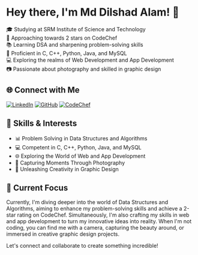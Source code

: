 # Hey there, I'm Md Dilshad Alam! 👋

🎓 Studying at SRM Institute of Science and Technology  
🌟 Approaching towards 2 stars on CodeChef  
📚 Learning DSA and sharpening problem-solving skills  
🚀 Proficient in C, C++, Python, Java, and MySQL  
💻 Exploring the realms of Web Development and App Development  
📷 Passionate about photography and skilled in graphic design  

## 🌐 Connect with Me

[![LinkedIn](https://img.shields.io/badge/-md.dilshad-alam-blue?style=flat&logo=linkedin&logoColor=white)](https://www.linkedin.com/in/alamdilshad87/)
[![GitHub](https://img.shields.io/badge/-dilshad--alam-black?style=flat&logo=github&logoColor=white)](https://github.com/dilshad-alam)
[![CodeChef](https://img.shields.io/badge/-dilshad__alam-%23B92B27?style=flat&logo=codechef&logoColor=white)](https://www.codechef.com/users/alam_dilshad87)


## 🚀 Skills & Interests

- 📊 Problem Solving in Data Structures and Algorithms
- 💻 Competent in C, C++, Python, Java, and MySQL
- 🌐 Exploring the World of Web and App Development
- 📸 Capturing Moments Through Photography
- 🎨 Unleashing Creativity in Graphic Design

## 🌱 Current Focus

Currently, I'm diving deeper into the world of Data Structures and Algorithms, aiming to enhance my problem-solving skills and achieve a 2-star rating on CodeChef. Simultaneously, I'm also crafting my skills in web and app development to turn my innovative ideas into reality. When I'm not coding, you can find me with a camera, capturing the beauty around, or immersed in creative graphic design projects.

Let's connect and collaborate to create something incredible!

